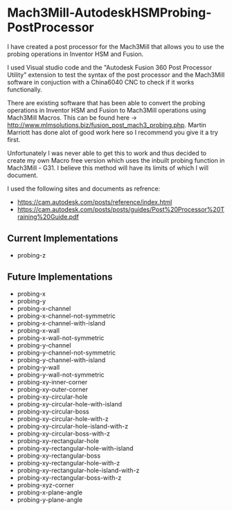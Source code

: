 # Mach3Mill-AutodeskHSMProbing-PostProcessor
I have created a post processor for the Mach3Mill that allows you to use the probing operations in Inventor HSM and Fusion.

I used Visual studio code and the "Autodesk Fusion 360 Post Processor Utility" extension to test the syntax of the post processor and the Mach3Mill software in conjuction with a China6040 CNC to check if it works functionally.

There are existing software that has been able to convert the probing operations in Inventor HSM and Fusion to Mach3Mill operations using Mach3Mill Macros. This can be found here -> http://www.mlmsolutions.biz/fusion_post_mach3_probing.php. Martin Marriott has done alot of good work here so I recommend you give it a try first.

Unfortunately I was never able to get this to work and thus decided to create my own Macro free version which uses the inbuilt probing function in Mach3Mill - G31. I believe this method will have its limits of which I will document.

I used the following sites and documents as refrence:
- https://cam.autodesk.com/posts/reference/index.html
- https://cam.autodesk.com/posts/posts/guides/Post%20Processor%20Training%20Guide.pdf

## Current Implementations
- probing-z

## Future Implementations
- probing-x
- probing-y
- probing-x-channel
- probing-x-channel-not-symmetric
- probing-x-channel-with-island
- probing-x-wall
- probing-x-wall-not-symmetric
- probing-y-channel
- probing-y-channel-not-symmetric
- probing-y-channel-with-island
- probing-y-wall
- probing-y-wall-not-symmetric
- probing-xy-inner-corner
- probing-xy-outer-corner
- probing-xy-circular-hole
- probing-xy-circular-hole-with-island
- probing-xy-circular-boss
- probing-xy-circular-hole-with-z
- probing-xy-circular-hole-island-with-z
- probing-xy-circular-boss-with-z
- probing-xy-rectangular-hole
- probing-xy-rectangular-hole-with-island
- probing-xy-rectangular-boss
- probing-xy-rectangular-hole-with-z
- probing-xy-rectangular-hole-island-with-z
- probing-xy-rectangular-boss-with-z
- probing-xyz-corner
- probing-x-plane-angle
- probing-y-plane-angle

